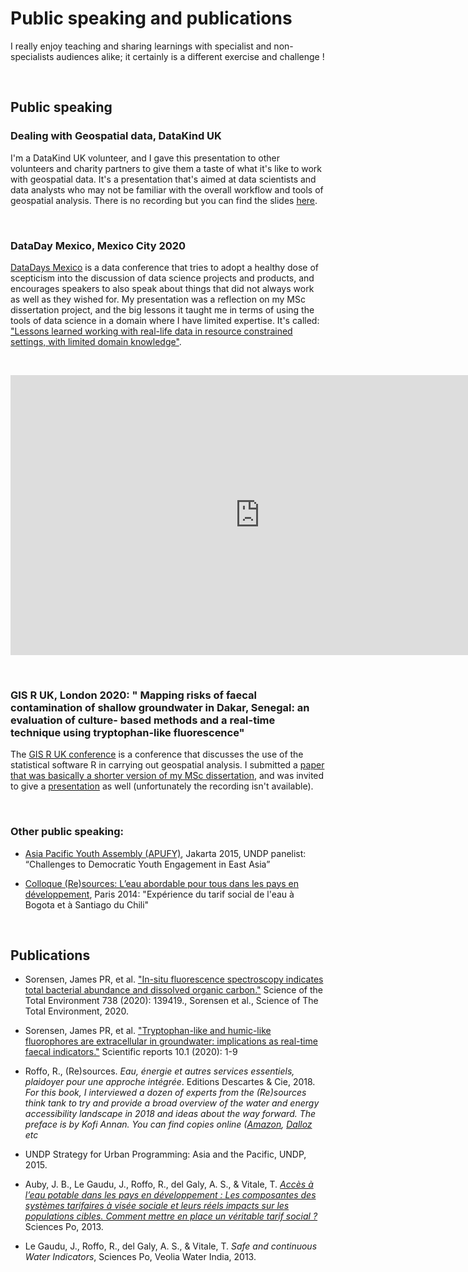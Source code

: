 # Public speaking and publications


I really enjoy teaching and sharing learnings with specialist and non-specialists audiences alike; it certainly is a different exercise and challenge !

&nbsp; 
## Public speaking

### Dealing with Geospatial data, DataKind UK

I'm a DataKind UK volunteer, and I gave this presentation to other volunteers and charity partners to give them a taste of what it's like to work with geospatial data. It's a presentation that's aimed at data scientists and data analysts who may not be familiar with the overall workflow and tools of geospatial analysis. There is no recording but you can find the slides [here](https://raw.githubusercontent.com/raphaelleroffo/raphaelleroffo.github.io/main/docs/assets/pdf/Dealing%20with%20Geospatial%20Data%20-%20DataKind%20presentation%2004_05_2020.pdf).

&nbsp; 

### DataDay Mexico, Mexico City 2020 

[DataDays Mexico](https://sg.com.mx/datadays/) is a data conference that tries to adopt a healthy dose of scepticism into the discussion of data science projects and products, and encourages speakers to also speak about things that did not always work as well as they wished for. My presentation was a reflection on my MSc dissertation project, and the big lessons it taught me in terms of using the tools of data science in a domain where I have limited expertise. It's called: ["Lessons learned working with real-life data in resource constrained settings, with limited domain knowledge"](https://raw.githubusercontent.com/raphaelleroffo/raphaelleroffo.github.io/main/docs/assets/pdf/DataDay%20Mexico%202020-08-06.pdf).

&nbsp; 

<iframe width="797" height="448" src="https://www.youtube.com/embed/UduySECADNY" title="YouTube video player" frameborder="0" allow="accelerometer; autoplay; clipboard-write; encrypted-media; gyroscope; picture-in-picture" allowfullscreen></iframe>

&nbsp; 

### GIS R UK, London 2020: " Mapping risks of faecal contamination of shallow groundwater in Dakar, Senegal: an evaluation of culture- based methods and a real-time technique using tryptophan-like fluorescence" 


The [GIS R UK conference](http://london.gisruk.org/) is a conference that discusses the use of the statistical software R in carrying out geospatial analysis. I submitted a [paper that was basically a shorter version of my MSc dissertation](http://london.gisruk.org/gisruk2020_proceedings/GISRUK2020_paper_20.pdf), and was invited to give a [presentation](https://raw.githubusercontent.com/raphaelleroffo/raphaelleroffo.github.io/main/docs/assets/pdf/GISRUK_Presentation.pdf) as well (unfortunately the recording isn't available).

&nbsp; 

### Other public speaking:

- [Asia Pacific Youth Assembly (APUFY)](https://sustainabledevelopment.un.org/content/documents/9349Asia%20Pacific%20Meetings%20Engagement%20Report.pdf), Jakarta 2015, UNDP panelist: “Challenges to Democratic Youth Engagement in East Asia”

- [Colloque (Re)sources: L’eau abordable pour tous dans les pays en développement](http://www.thinktank-resources.com/en/events/seminars/affordablt-water-for-all-in-developing-countries), Paris 2014: "Expérience du tarif social de l'eau à Bogota et à Santiago du Chili"


&nbsp; 
&nbsp; 

## Publications


- Sorensen, James PR, et al. ["In-situ fluorescence spectroscopy indicates total bacterial abundance and dissolved organic carbon."](https://www.sciencedirect.com/science/article/pii/S0048969720329363) Science of the Total Environment 738 (2020): 139419., Sorensen et al., Science of The Total Environment, 2020.

- Sorensen, James PR, et al. ["Tryptophan-like and humic-like fluorophores are extracellular in groundwater: implications as real-time faecal indicators."](https://www.nature.com/articles/s41598-020-72258-2) Scientific reports 10.1 (2020): 1-9

- Roffo, R., (Re)sources. *Eau, énergie et autres services essentiels, plaidoyer pour une approche intégrée*. Editions Descartes & Cie, 2018. *For this book, I interviewed a dozen of experts from the (Re)sources think tank to try and provide a broad overview of the water and energy accessibility landscape in 2018 and ideas about the way forward. The preface is by Kofi Annan. You can find copies online ([Amazon](https://www.amazon.com/Eau-%C3%A9nergie-autres-services-essentiels/dp/2844463258), [Dalloz](https://www.librairiedalloz.fr/livre/9782844463258-eau-energie-et-autres-services-essentiels-plaidoyer-pour-une-approche-integree-collectif/) etc*

- UNDP Strategy for Urban Programming: Asia and the Pacific, UNDP, 2015.

- Auby, J. B., Le Gaudu, J., Roffo, R., del Galy, A. S., & Vitale, T. [*Accès à l’eau potable dans les pays en développement : Les composantes des systèmes tarifaires à visée sociale et leurs réels impacts sur les populations cibles. Comment mettre en place un véritable tarif social ?*](https://www.researchgate.net/publication/316650019_Acces_a_l'eau_potable_dans_les_pays_en_developpement_Les_composantes_des_systemes_tarifaires_a_visee_sociale_et_leurs_reels_impacts_sur_les_populations_cibles_Comment_mettre_en_place_un_veritable_tari) Sciences Po, 2013.

- Le Gaudu, J., Roffo, R., del Galy, A. S., & Vitale, T. *Safe and continuous Water Indicators*, Sciences Po, Veolia Water India, 2013.

&nbsp; 

&nbsp; 